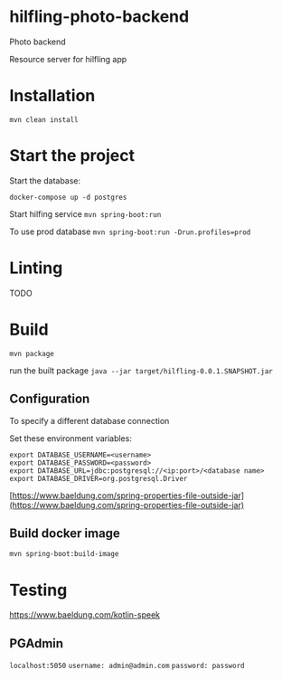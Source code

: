# hilfling-photo-backend
Photo backend

Resource server for hilfling app

# Installation

`mvn clean install`

# Start the project

Start the database:

`docker-compose up -d postgres`

Start hilfing service
`mvn spring-boot:run`

To use prod database
`mvn spring-boot:run -Drun.profiles=prod`

# Linting
TODO

# Build
`mvn package`

run the built package
`java --jar target/hilfling-0.0.1.SNAPSHOT.jar`

## Configuration
To specify a different database connection

Set these environment variables:

```
export DATABASE_USERNAME=<username>
export DATABASE_PASSWORD=<password>
export DATABASE_URL=jdbc:postgresql://<ip:port>/<database name>
export DATABASE_DRIVER=org.postgresql.Driver
```

[https://www.baeldung.com/spring-properties-file-outside-jar](https://www.baeldung.com/spring-properties-file-outside-jar)

## Build docker image
`mvn spring-boot:build-image`

# Testing
https://www.baeldung.com/kotlin-speek

## PGAdmin
`localhost:5050`
`username: admin@admin.com`
`password: password`

